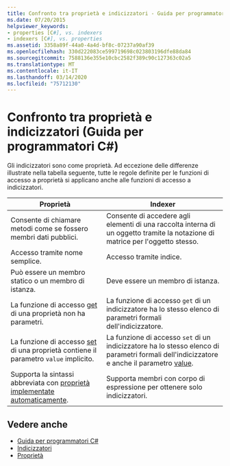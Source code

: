 ```yaml
---
title: Confronto tra proprietà e indicizzatori - Guida per programmatori C#
ms.date: 07/20/2015
helpviewer_keywords:
- properties [C#], vs. indexers
- indexers [C#], vs. properties
ms.assetid: 3358a89f-44a0-4a4d-bf8c-07237a90af39
ms.openlocfilehash: 330d222083ce599719698c023803196dfe88da84
ms.sourcegitcommit: 7588136e355e10cbc2582f389c90c127363c02a5
ms.translationtype: MT
ms.contentlocale: it-IT
ms.lasthandoff: 03/14/2020
ms.locfileid: "75712130"
---
```

# <a name="comparison-between-properties-and-indexers-c-programming-guide"></a>Confronto tra proprietà e indicizzatori (Guida per programmatori C#)
Gli indicizzatori sono come proprietà. Ad eccezione delle differenze illustrate nella tabella seguente, tutte le regole definite per le funzioni di accesso a proprietà si applicano anche alle funzioni di accesso a indicizzatori.  
  
|Proprietà|Indexer|  
|--------------|-------------|  
|Consente di chiamare metodi come se fossero membri dati pubblici.|Consente di accedere agli elementi di una raccolta interna di un oggetto tramite la notazione di matrice per l'oggetto stesso.|  
|Accesso tramite nome semplice.|Accesso tramite indice.|  
|Può essere un membro statico o un membro di istanza.|Deve essere un membro di istanza.|  
|La funzione di accesso [get](../../language-reference/keywords/get.md) di una proprietà non ha parametri.|La funzione di accesso `get` di un indicizzatore ha lo stesso elenco di parametri formali dell'indicizzatore.|  
|La funzione di accesso [set](../../language-reference/keywords/set.md) di una proprietà contiene il parametro `value` implicito.|La funzione di accesso `set` di un indicizzatore ha lo stesso elenco di parametri formali dell'indicizzatore e anche il parametro [value](../../language-reference/keywords/value.md).|  
|Supporta la sintassi abbreviata con [proprietà implementate automaticamente](../classes-and-structs/auto-implemented-properties.md).|Supporta membri con corpo di espressione per ottenere solo indicizzatori.|  
  
## <a name="see-also"></a>Vedere anche

- [Guida per programmatori C#](../index.md)
- [Indicizzatori](./index.md)
- [Proprietà](../classes-and-structs/properties.md)
